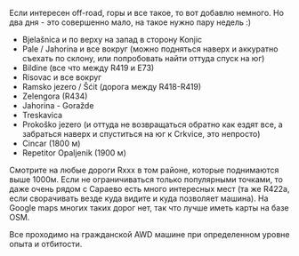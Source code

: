 Если интересен off-road, горы и все такое, то вот добавлю немного.
Но два дня - это совершенно мало, на такое нужно пару недель :)

- Bjelašnica и по верху на запад в сторону Konjic
- Pale / Jahorina и все вокруг (можно подняться наверх и аккуратно съехать по склону, или попробовать найти оттуда спуск на юг)
- Bildine (все что между R419 и E73)
- Risovac и все вокруг
- Ramsko jezero / Šćit (дорога между R418-R419)
- Zelengora (R434)
- Jahorina - Goražde
- Treskavica
- Prokoško jezero (и оттуда не возвращаться обратно как ездят все, а забраться наверх и спуститься на юг к Crkvice, это непросто)
- Cincar (1800 м)
- Repetitor Opaljenik (1900 м)

Смотрите на любые дороги Rxxx в том районе, которые поднимаются выше 1000м. Если не ограничиваться только популярными точками, то даже очень рядом с Сараево есть много интересных мест (та же R422a, если сворачивать везде куда видите и куда позволяет машина). На Google maps многих таких дорог нет, так что лучше иметь карты на базе OSM.

Все проходимо на гражданской AWD машине при определенном уровне опыта и отбитости.

